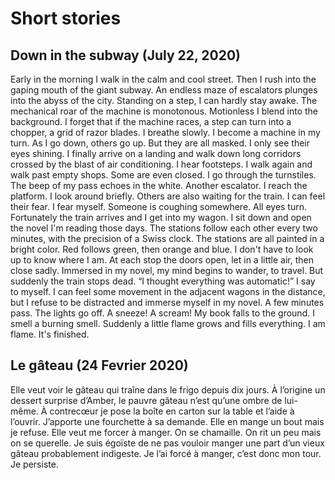 # Short stories


## Down in the subway (July 22, 2020)

Early in the morning I walk in the calm and cool street. Then I rush into the gaping mouth of the giant subway. An endless maze of escalators plunges into the abyss of the city. Standing on a step, I can hardly stay awake. The mechanical roar of the machine is monotonous. Motionless I blend into the background. I forget that if the machine races, a step can turn into a chopper, a grid of razor blades. I breathe slowly. I become a machine in my turn. As I go down, others go up. But they are all masked. I only see their eyes shining. I finally arrive on a landing and walk down long corridors crossed by the blast of air conditioning. I hear footsteps. I walk again and walk past empty shops. Some are even closed. I go through the turnstiles. The beep of my pass echoes in the white. Another escalator. I reach the platform. I look around briefly. Others are also waiting for the train. I can feel their fear. I fear myself. Someone is coughing somewhere. All eyes turn. Fortunately the train arrives and I get into my wagon. I sit down and open the novel I'm reading those days. The stations follow each other every two minutes, with the precision of a Swiss clock. The stations are all painted in a bright color. Red follows green, then orange and blue. I don't have to look up to know where I am. At each stop the doors open, let in a little air, then close sadly. Immersed in my novel, my mind begins to wander, to travel. But suddenly the train stops dead. “I thought everything was automatic!” I say to myself. I can feel some movement in the adjacent wagons in the distance, but I refuse to be distracted and immerse myself in my novel. A few minutes pass. The lights go off. A sneeze! A scream! My book falls to the ground. I smell a burning smell. Suddenly a little flame grows and fills everything. I am flame. It's finished.


## Le gâteau (24 Fevrier 2020)
Elle veut voir le gâteau qui traîne dans le frigo depuis dix jours. À l’origine un dessert surprise d’Amber, le pauvre gâteau n’est qu’une ombre de lui-même. À contrecœur je pose la boîte en carton sur la table et l’aide à l’ouvrir. J’apporte une fourchette à sa demande. Elle en mange un bout mais je refuse. Elle veut me forcer à manger. On se chamaille. On rit un peu mais on se querelle. Je suis égoïste de ne pas vouloir manger une part d’un vieux gâteau probablement indigeste. Je l’ai forcé à manger, c’est donc mon tour. Je persiste. 

